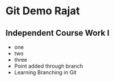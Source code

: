 # Git Demo Rajat 

## Independent Course Work I

* one
* two
* three
* Point added through branch
* Learning Branching in Git
